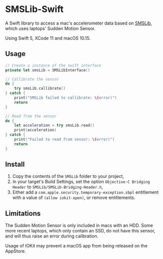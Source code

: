 # SMSLib-Swift
A Swift library to access a mac's accelerometer data based on [SMSLib](http://www.suitable.com/tools/smslib.html), which uses laptops' Sudden Motion Sensor.

Using Swift 5, XCode 11 and macOS 10.15.

## Usage

```swift
// Create a instance of the swift interface
private let smsLib = SMSLibInterface()

// Callibrate the sensor
do {
    try smsLib.callibrate()
} catch {
    print("SMSLib failed to callibrate: \(error)")
    return
}

// Read from the sensor
do {
	let acceleration = try smsLib.read()
	print(acceleration)
} catch {
    print("Failed to read from sensor: \(error)")
    return
}
```

## Install

1. Copy the contents of the `SMSLib` folder to your project,
2. In your target's Build Settings, set the option `Objective-C Bridging Header` to `SMSLib/SMSLib-Bridging-Header.h`,
3. Either add a `com.apple.security.temporary-exception.sbpl` entitlement with a value of `(allow iokit-open)`, or remove entitlements.

## Limitations

The Sudden Motion Sensor is only included in macs with an HDD. Some more recent laptops, which only contain an SSD, do not have this sensor, and will thus raise an error during calibration.

Usage of IOKit may prevent a macOS app from being released on the AppStore.
